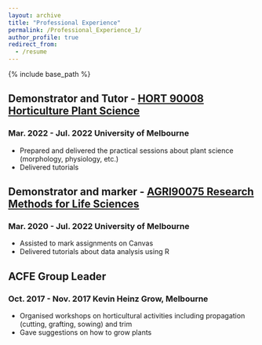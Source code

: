 ```yaml
---
layout: archive
title: "Professional Experience"
permalink: /Professional_Experience_1/
author_profile: true
redirect_from:
  - /resume
---
```

{% include base_path %}

## Demonstrator and Tutor - [HORT 90008 Horticulture Plant Science](https://handbook.unimelb.edu.au/2022/subjects/hort90008)
### Mar. 2022 - Jul. 2022	University of Melbourne
* Prepared and delivered the practical sessions about plant science (morphology, physiology, etc.)
* Delivered tutorials
## Demonstrator and marker - [AGRI90075 Research Methods for Life Sciences](https://handbook.unimelb.edu.au/2020/subjects/agri90075)
### Mar. 2020 - Jul. 2022	University of Melbourne
* Assisted to mark assignments on Canvas
* Delivered tutorials about data analysis using R
## ACFE Group Leader
### Oct. 2017 - Nov. 2017	Kevin Heinz Grow, Melbourne
* Organised workshops on horticultural activities including propagation (cutting, grafting, sowing) and trim 
* Gave suggestions on how to grow plants


